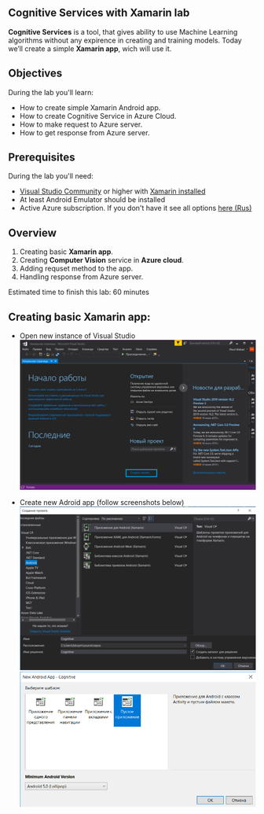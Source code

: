 Cognitive Services with Xamarin lab
------

**Cognitive Services** is a tool, that gives ability to use Machine Learning algorithms without any expirence in creating and training models. Today we’ll create a simple **Xamarin app**, wich will use it.

Objectives
------
During the lab you'll learn:

* How to create simple Xamarin Android app.
* How to create Cognitive Service in Azure Cloud.
* How to make request to Azure server.
* How to get response from Azure server.


Prerequisites
------
During the lab you'll need:

* [Visual Studio Community](https://visualstudio.microsoft.com/ru) or higher with [Xamarin installed](https://docs.microsoft.com/en-us/xamarin/get-started/installation/windows)
* At least Android Emulator should be installed
* Active Azure subscription. If you don't have it see all options [here (Rus)](https://habr.com/ru/company/microsoft/blog/352786/)



Overview
-------
1. Creating basic **Xamarin app**.
2. Creating **Computer Vision** service in **Azure cloud**.
3. Adding requset method to the app.
4. Handling response from Azure server.

Estimated time to finish this lab: 60 minutes


Creating basic Xamarin app:
------
* Open new instance of Visual Studio 
![](https://github.com/kon3gor/CognitiveServicesLab/blob/master/MK/1.png)

* Create new Adroid app (follow screenshots below)
![](https://github.com/kon3gor/CognitiveServicesLab/blob/master/MK/2.png)
![](https://github.com/kon3gor/CognitiveServicesLab/blob/master/MK/3.png)

